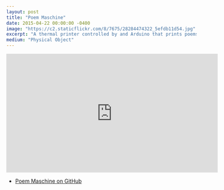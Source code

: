 ```yaml
---
layout: post
title: "Poem Maschine"
date: 2015-04-22 00:00:00 -0400
image: "https://c2.staticflickr.com/8/7675/28284474322_5efdb11d54.jpg"
excerpt: "A thermal printer controlled by and Arduino that prints poems and lucky numbers. The Poem Maschine."
medium: "Physical Object"
---
```


<iframe width="560" height="315" src="https://www.youtube.com/embed/R6sTHtLNDPA" frameborder="0" allowfullscreen></iframe>

- [Poem Maschine on GitHub](https://gist.github.com/mbrav/813788550e25800a9159)
